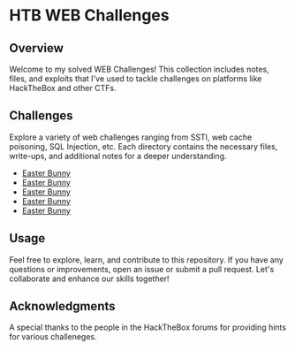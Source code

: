 # HTB WEB Challenges 

## Overview

Welcome to my solved WEB Challenges! This collection includes notes, files, and exploits that I've used to tackle challenges on platforms like HackTheBox and other CTFs.

## Challenges

Explore a variety of web challenges ranging from SSTI, web cache poisoning, SQL Injection, etc. Each directory contains the necessary files, write-ups, and additional notes for a deeper understanding.

- [Easter Bunny](/Easter_Bunny)
- [Easter Bunny](/Easter_Bunny)
- [Easter Bunny](/Easter_Bunny)
- [Easter Bunny](/Easter_Bunny)
- [Easter Bunny](/Easter_Bunny)


## Usage

Feel free to explore, learn, and contribute to this repository. If you have any questions or improvements, open an issue or submit a pull request. Let's collaborate and enhance our skills together!

## Acknowledgments

A special thanks to the people in the HackTheBox forums for providing hints for various challeneges. 
